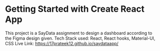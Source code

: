 # Getting Started with Create React App
This project is a SayData assignment to design a dashboard according to the Figma design given.
Tech Stack used: React, React hooks, Material-UI, CSS
Live Link: https://17prateek12.github.io/saydataapp/
